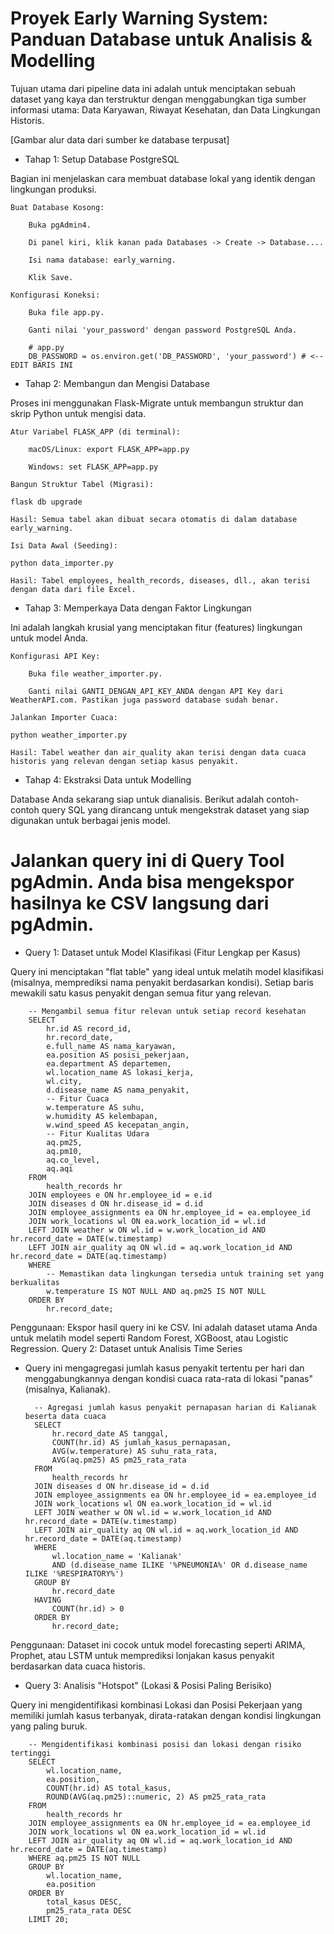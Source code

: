 # Proyek Early Warning System: Panduan Database untuk Analisis & Modelling

Tujuan utama dari pipeline data ini adalah untuk menciptakan sebuah dataset yang kaya dan terstruktur dengan menggabungkan tiga sumber informasi utama: Data Karyawan, Riwayat Kesehatan, dan Data Lingkungan Historis.

[Gambar alur data dari sumber ke database terpusat]
* Tahap 1: Setup Database PostgreSQL

Bagian ini menjelaskan cara membuat database lokal yang identik dengan lingkungan produksi.

    Buat Database Kosong:

        Buka pgAdmin4.

        Di panel kiri, klik kanan pada Databases -> Create -> Database....

        Isi nama database: early_warning.

        Klik Save.

    Konfigurasi Koneksi:

        Buka file app.py.

        Ganti nilai 'your_password' dengan password PostgreSQL Anda.

        # app.py
        DB_PASSWORD = os.environ.get('DB_PASSWORD', 'your_password') # <-- EDIT BARIS INI

* Tahap 2: Membangun dan Mengisi Database

Proses ini menggunakan Flask-Migrate untuk membangun struktur dan skrip Python untuk mengisi data.

    Atur Variabel FLASK_APP (di terminal):

        macOS/Linux: export FLASK_APP=app.py

        Windows: set FLASK_APP=app.py

    Bangun Struktur Tabel (Migrasi):

    flask db upgrade

    Hasil: Semua tabel akan dibuat secara otomatis di dalam database early_warning.

    Isi Data Awal (Seeding):

    python data_importer.py

    Hasil: Tabel employees, health_records, diseases, dll., akan terisi dengan data dari file Excel.

* Tahap 3: Memperkaya Data dengan Faktor Lingkungan

Ini adalah langkah krusial yang menciptakan fitur (features) lingkungan untuk model Anda.

    Konfigurasi API Key:

        Buka file weather_importer.py.

        Ganti nilai GANTI_DENGAN_API_KEY_ANDA dengan API Key dari WeatherAPI.com. Pastikan juga password database sudah benar.

    Jalankan Importer Cuaca:

    python weather_importer.py

    Hasil: Tabel weather dan air_quality akan terisi dengan data cuaca historis yang relevan dengan setiap kasus penyakit.

* Tahap 4: Ekstraksi Data untuk Modelling

Database Anda sekarang siap untuk dianalisis. Berikut adalah contoh-contoh query SQL yang dirancang untuk mengekstrak dataset yang siap digunakan untuk berbagai jenis model.

# Jalankan query ini di Query Tool pgAdmin. Anda bisa mengekspor hasilnya ke CSV langsung dari pgAdmin.
* Query 1: Dataset untuk Model Klasifikasi (Fitur Lengkap per Kasus)

Query ini menciptakan "flat table" yang ideal untuk melatih model klasifikasi (misalnya, memprediksi nama penyakit berdasarkan kondisi). Setiap baris mewakili satu kasus penyakit dengan semua fitur yang relevan.

        -- Mengambil semua fitur relevan untuk setiap record kesehatan
        SELECT
            hr.id AS record_id,
            hr.record_date,
            e.full_name AS nama_karyawan,
            ea.position AS posisi_pekerjaan,
            ea.department AS departemen,
            wl.location_name AS lokasi_kerja,
            wl.city,
            d.disease_name AS nama_penyakit,
            -- Fitur Cuaca
            w.temperature AS suhu,
            w.humidity AS kelembapan,
            w.wind_speed AS kecepatan_angin,
            -- Fitur Kualitas Udara
            aq.pm25,
            aq.pm10,
            aq.co_level,
            aq.aqi
        FROM
            health_records hr
        JOIN employees e ON hr.employee_id = e.id
        JOIN diseases d ON hr.disease_id = d.id
        JOIN employee_assignments ea ON hr.employee_id = ea.employee_id
        JOIN work_locations wl ON ea.work_location_id = wl.id
        LEFT JOIN weather w ON wl.id = w.work_location_id AND hr.record_date = DATE(w.timestamp)
        LEFT JOIN air_quality aq ON wl.id = aq.work_location_id AND hr.record_date = DATE(aq.timestamp)
        WHERE
            -- Memastikan data lingkungan tersedia untuk training set yang berkualitas
            w.temperature IS NOT NULL AND aq.pm25 IS NOT NULL
        ORDER BY
            hr.record_date;

Penggunaan: Ekspor hasil query ini ke CSV. Ini adalah dataset utama Anda untuk melatih model seperti Random Forest, XGBoost, atau Logistic Regression.
Query 2: Dataset untuk Analisis Time Series

* Query ini mengagregasi jumlah kasus penyakit tertentu per hari dan menggabungkannya dengan kondisi cuaca rata-rata di lokasi "panas" (misalnya, Kalianak).

        -- Agregasi jumlah kasus penyakit pernapasan harian di Kalianak beserta data cuaca
        SELECT
            hr.record_date AS tanggal,
            COUNT(hr.id) AS jumlah_kasus_pernapasan,
            AVG(w.temperature) AS suhu_rata_rata,
            AVG(aq.pm25) AS pm25_rata_rata
        FROM
            health_records hr
        JOIN diseases d ON hr.disease_id = d.id
        JOIN employee_assignments ea ON hr.employee_id = ea.employee_id
        JOIN work_locations wl ON ea.work_location_id = wl.id
        LEFT JOIN weather w ON wl.id = w.work_location_id AND hr.record_date = DATE(w.timestamp)
        LEFT JOIN air_quality aq ON wl.id = aq.work_location_id AND hr.record_date = DATE(aq.timestamp)
        WHERE
            wl.location_name = 'Kalianak'
            AND (d.disease_name ILIKE '%PNEUMONIA%' OR d.disease_name ILIKE '%RESPIRATORY%')
        GROUP BY
            hr.record_date
        HAVING
            COUNT(hr.id) > 0
        ORDER BY
            hr.record_date;

Penggunaan: Dataset ini cocok untuk model forecasting seperti ARIMA, Prophet, atau LSTM untuk memprediksi lonjakan kasus penyakit berdasarkan data cuaca historis.
* Query 3: Analisis "Hotspot" (Lokasi & Posisi Paling Berisiko)

Query ini mengidentifikasi kombinasi Lokasi dan Posisi Pekerjaan yang memiliki jumlah kasus terbanyak, dirata-ratakan dengan kondisi lingkungan yang paling buruk.

        -- Mengidentifikasi kombinasi posisi dan lokasi dengan risiko tertinggi
        SELECT
            wl.location_name,
            ea.position,
            COUNT(hr.id) AS total_kasus,
            ROUND(AVG(aq.pm25)::numeric, 2) AS pm25_rata_rata
        FROM
            health_records hr
        JOIN employee_assignments ea ON hr.employee_id = ea.employee_id
        JOIN work_locations wl ON ea.work_location_id = wl.id
        LEFT JOIN air_quality aq ON wl.id = aq.work_location_id AND hr.record_date = DATE(aq.timestamp)
        WHERE aq.pm25 IS NOT NULL
        GROUP BY
            wl.location_name,
            ea.position
        ORDER BY
            total_kasus DESC,
            pm25_rata_rata DESC
        LIMIT 20;

